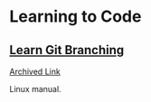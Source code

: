 # Learning to Code

## [Learn Git Branching](https://man7.org/linux/man-pages/)
[Archived Link](https://web.archive.org/web/20241129153212/https://man7.org/linux/man-pages/)

Linux manual.

